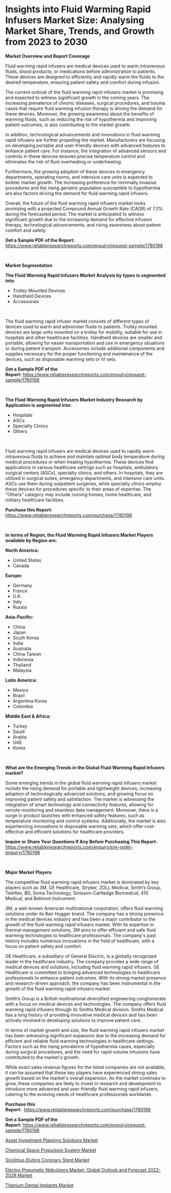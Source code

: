 <p><h1>Insights into Fluid Warming Rapid Infusers Market Size: Analysing Market Share, Trends, and Growth from 2023 to 2030</h1></p><p><strong>Market Overview and Report Coverage</strong></p>
<p><p>Fluid warming rapid infusers are medical devices used to warm intravenous fluids, blood products, or medications before administration to patients. These devices are designed to efficiently and rapidly warm the fluids to the desired temperature, ensuring patient safety and comfort during infusion.</p><p>The current outlook of the fluid warming rapid infusers market is promising and expected to witness significant growth in the coming years. The increasing prevalence of chronic diseases, surgical procedures, and trauma cases that require fluid warming infusion therapy is driving the demand for these devices. Moreover, the growing awareness about the benefits of warming fluids, such as reducing the risk of hypothermia and improving patient outcomes, is also contributing to the market growth.</p><p>In addition, technological advancements and innovations in fluid warming rapid infusers are further propelling the market. Manufacturers are focusing on developing portable and user-friendly devices with advanced features to enhance patient care. For instance, the integration of advanced sensors and controls in these devices ensures precise temperature control and eliminates the risk of fluid overheating or underheating.</p><p>Furthermore, the growing adoption of these devices in emergency departments, operating rooms, and intensive care units is expected to bolster market growth. The increasing preference for minimally invasive procedures and the rising geriatric population susceptible to hypothermia are also factors driving the demand for fluid warming rapid infusers.</p><p>Overall, the future of the fluid warming rapid infusers market looks promising with a projected Compound Annual Growth Rate (CAGR) of 7.3% during the forecasted period. The market is anticipated to witness significant growth due to the increasing demand for effective infusion therapy, technological advancements, and rising awareness about patient comfort and safety.</p></p>
<p><strong>Get a Sample PDF of the Report:</strong> <a href="https://www.reliableresearchreports.com/enquiry/request-sample/1780198">https://www.reliableresearchreports.com/enquiry/request-sample/1780198</a></p>
<p>&nbsp;</p>
<p><strong>Market Segmentation</strong></p>
<p><strong>The Fluid Warming Rapid Infusers Market Analysis by types is segmented into:</strong></p>
<p><ul><li>Trolley Mounted Devices</li><li>Handheld Devices</li><li>Accessories</li></ul></p>
<p>&nbsp;</p>
<p><p>The fluid warming rapid infuser market consists of different types of devices used to warm and administer fluids to patients. Trolley mounted devices are large units mounted on a trolley for mobility, suitable for use in hospitals and other healthcare facilities. Handheld devices are smaller and portable, allowing for easier transportation and use in emergency situations or during patient transport. Accessories include additional components and supplies necessary for the proper functioning and maintenance of the devices, such as disposable warming sets or IV sets.</p></p>
<p><strong>Get a Sample PDF of the Report:</strong>&nbsp;<a href="https://www.reliableresearchreports.com/enquiry/request-sample/1780198">https://www.reliableresearchreports.com/enquiry/request-sample/1780198</a></p>
<p>&nbsp;</p>
<p><strong>The Fluid Warming Rapid Infusers Market Industry Research by Application is segmented into:</strong></p>
<p><ul><li>Hospitals</li><li>ASCs</li><li>Specialty Clinics</li><li>Others</li></ul></p>
<p>&nbsp;</p>
<p><p>Fluid warming rapid infusers are medical devices used to rapidly warm intravenous fluids to achieve and maintain optimal body temperature during medical procedures or when treating hypothermia. These devices find applications in various healthcare settings such as hospitals, ambulatory surgical centers (ASCs), specialty clinics, and others. In hospitals, they are utilized in surgical suites, emergency departments, and intensive care units. ASCs use them during outpatient surgeries, while specialty clinics employ these devices for procedures specific to their areas of expertise. The "Others" category may include nursing homes, home healthcare, and military healthcare facilities.</p></p>
<p><strong>Purchase this Report:</strong>&nbsp; <a href="https://www.reliableresearchreports.com/purchase/1780198">https://www.reliableresearchreports.com/purchase/1780198</a></p>
<p>&nbsp;</p>
<p><strong>In terms of Region, the Fluid Warming Rapid Infusers Market Players available by Region are:</strong></p>
<p>
    <p> <strong> North America: </strong>
        <ul>
            <li>United States</li>
            <li>Canada</li>
        </ul>
        </p> 
    <p> <strong> Europe: </strong>
        <ul>
            <li>Germany</li>
            <li>France</li>
            <li>U.K.</li>
            <li>Italy</li>
            <li>Russia</li>
        </ul>
        </p> 
    <p> <strong> Asia-Pacific: </strong>
        <ul>
            <li>China</li>
            <li>Japan</li>
            <li>South Korea</li>
            <li>India</li>
            <li>Australia</li>
            <li>China Taiwan</li>
            <li>Indonesia</li>
            <li>Thailand</li>
            <li>Malaysia</li>
        </ul>
        </p> 
    <p> <strong> Latin America: </strong>
        <ul>
            <li>Mexico</li>
            <li>Brazil</li>
            <li>Argentina Korea</li>
            <li>Colombia</li>
        </ul>
        </p> 
    <p> <strong> Middle East & Africa: </strong>
        <ul>
            <li>Turkey</li>
            <li>Saudi</li>
            <li>Arabia</li>
            <li>UAE</li>
            <li>Korea</li>
        </ul>
    </p>
    </p>
<p>&nbsp;</p>
<p><strong>What are the Emerging Trends in the Global Fluid Warming Rapid Infusers market?</strong></p>
<p><p>Some emerging trends in the global fluid warming rapid infusers market include the rising demand for portable and lightweight devices, increasing adoption of technologically advanced solutions, and growing focus on improving patient safety and satisfaction. The market is witnessing the integration of smart technology and connectivity features, allowing for remote monitoring and seamless data management. Moreover, there is a surge in product launches with enhanced safety features, such as temperature monitoring and control systems. Additionally, the market is also experiencing innovations in disposable warming sets, which offer cost-effective and efficient solutions for healthcare providers.</p></p>
<p><strong>Inquire or Share Your Questions If Any Before Purchasing This Report</strong>- <a href="https://www.reliableresearchreports.com/enquiry/pre-order-enquiry/1780198">https://www.reliableresearchreports.com/enquiry/pre-order-enquiry/1780198</a></p>
<p>&nbsp;</p>
<p><strong>Major Market Players</strong></p>
<p><p>The competitive fluid warming rapid infusers market is dominated by key players such as 3M, GE Healthcare, Stryker, ZOLL Medical, Smith’s Group, Teleflex, BD, Soma Technology, Smisson-Cartledge Biomedical, 410 Medical, and Belmont Instrument. </p><p>3M, a well-known American multinational corporation, offers fluid warming solutions under its Bair Hugger brand. The company has a strong presence in the medical devices industry and has been a major contributor to the growth of the fluid warming rapid infusers market. With its expertise in thermal management solutions, 3M aims to offer efficient and safe fluid warming technologies to healthcare professionals. The company's past history includes numerous innovations in the field of healthcare, with a focus on patient safety and comfort.</p><p>GE Healthcare, a subsidiary of General Electric, is a globally recognized leader in the healthcare industry. The company provides a wide range of medical devices and solutions, including fluid warming rapid infusers. GE Healthcare is committed to bringing advanced technologies to healthcare professionals to enhance patient outcomes. With its strong market presence and research-driven approach, the company has been instrumental in the growth of the fluid warming rapid infusers market.</p><p>Smith’s Group is a British multinational diversified engineering conglomerate with a focus on medical devices and technologies. The company offers fluid warming rapid infusers through its Smiths Medical division. Smiths Medical has a long history of providing innovative medical devices and has been actively involved in developing solutions to improve patient care.</p><p>In terms of market growth and size, the fluid warming rapid infusers market has been witnessing significant expansion due to the increasing demand for efficient and reliable fluid warming technologies in healthcare settings. Factors such as the rising prevalence of hypothermia cases, especially during surgical procedures, and the need for rapid volume infusions have contributed to the market's growth.</p><p>While exact sales revenue figures for the listed companies are not available, it can be assumed that these key players have experienced strong sales growth based on the market's overall expansion. As the market continues to grow, these companies are likely to invest in research and development to introduce more advanced and user-friendly fluid warming rapid infusers, catering to the evolving needs of healthcare professionals worldwide.</p></p>
<p><strong>Purchase this Report:</strong>&nbsp;&nbsp;<a href="https://www.reliableresearchreports.com/purchase/1780198">https://www.reliableresearchreports.com/purchase/1780198</a></p>
<p></p>
<p><strong>Get a Sample PDF of the Report:</strong>&nbsp;<a href="https://www.reliableresearchreports.com/enquiry/request-sample/1780198">https://www.reliableresearchreports.com/enquiry/request-sample/1780198</a></p>
<p><p><a href="https://github.com/RichRobinson5/Market-Research-Report-List-2/blob/main/asset-investment-planning-solutions-market.md">Asset Investment Planning Solutions Market</a></p><p><a href="https://github.com/RoccoManning/Market-Research-Report-List-2/blob/main/chemical-space-propulsion-system-market.md">Chemical Space Propulsion System Market</a></p><p><a href="https://www.linkedin.com/pulse/sirolimus-eluting-coronary-stent-market-size-growth-forecast-3fxdc/">Sirolimus Eluting Coronary Stent Market</a></p><p><a href="https://medium.com/@rombilly2345/electro-pneumatic-nebulizers-market-global-outlook-and-forecast-2022-2028-market-the-key-to-2fa1c95875ab">Electro-Pneumatic Nebulizers Market, Global Outlook and Forecast 2022-2028 Market</a></p><p><a href="https://www.linkedin.com/pulse/titanium-dental-implants-market-challenges-opportunities-98mqe/">Titanium Dental Implants Market</a></p></p>